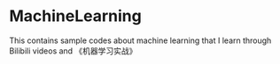 # MachineLearning
This contains sample codes about machine learning that I learn through Bilibili videos and 《机器学习实战》

